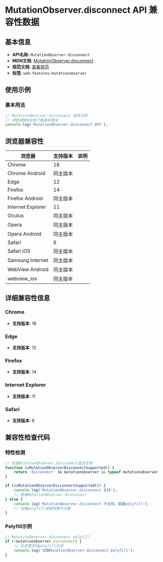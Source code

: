 # MutationObserver.disconnect API 兼容性数据

## 基本信息

- **API名称**: `MutationObserver.disconnect`
- **MDN文档**: [MutationObserver.disconnect](https://developer.mozilla.org/docs/Web/API/MutationObserver/disconnect)
- **规范文档**: [查看规范](https://dom.spec.whatwg.org/#ref-for-dom-mutationobserver-disconnect①)
- **标签**: `web-features:mutationobserver`

## 使用示例

### 基本用法

```javascript
// MutationObserver.disconnect 使用示例
// 请查阅MDN文档了解具体用法
console.log('MutationObserver.disconnect API');
```

## 浏览器兼容性

| 浏览器 | 支持版本 | 说明 |
|--------|----------|------|
| Chrome | 18 |  |
| Chrome Android | 同主版本 |  |
| Edge | 12 |  |
| Firefox | 14 |  |
| Firefox Android | 同主版本 |  |
| Internet Explorer | 11 |  |
| Oculus | 同主版本 |  |
| Opera | 同主版本 |  |
| Opera Android | 同主版本 |  |
| Safari | 6 |  |
| Safari iOS | 同主版本 |  |
| Samsung Internet | 同主版本 |  |
| WebView Android | 同主版本 |  |
| webview_ios | 同主版本 |  |

## 详细兼容性信息

### Chrome

- **支持版本**: 18

### Edge

- **支持版本**: 12

### Firefox

- **支持版本**: 14

### Internet Explorer

- **支持版本**: 11

### Safari

- **支持版本**: 6

## 兼容性检查代码

### 特性检测

```javascript
// 检查MutationObserver.disconnect是否支持
function isMutationObserverDisconnectSupported() {
    return 'disconnect' in mutationobserver && typeof mutationobserver.disconnect === 'function';
}

if (isMutationObserverDisconnectSupported()) {
    console.log('MutationObserver.disconnect 支持');
    // 使用MutationObserver.disconnect
} else {
    console.log('MutationObserver.disconnect 不支持，需要polyfill');
    // 加载polyfill或使用替代方案
}
```

### Polyfill示例

```javascript
// MutationObserver.disconnect polyfill
if (!mutationobserver.disconnect) {
    // 在这里添加polyfill实现
    console.log('加载MutationObserver.disconnect polyfill');
}
```

